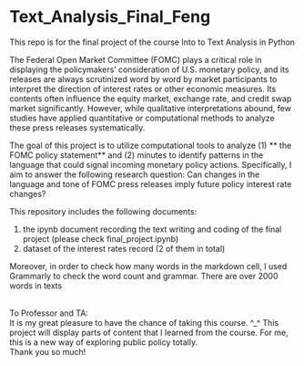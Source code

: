 # Text_Analysis_Final_Feng
This repo is for the final project of the course Into to Text Analysis in Python <br>

The Federal Open Market Committee (FOMC) plays a critical role in displaying the policymakers’ consideration of U.S. monetary policy, and its releases are always scrutinized word by word by market participants to interpret the direction of interest rates or other economic measures. Its contents often influence the equity market, exchange rate, and credit swap market significantly. However, while qualitative interpretations abound, few studies have applied quantitative or computational methods to analyze these press releases systematically.

The goal of this project is to utilize computational tools to analyze (1) ** the FOMC policy statement** and (2) minutes to identify patterns in the language that could signal incoming monetary policy actions. Specifically, I aim to answer the following research question:
Can changes in the language and tone of FOMC press releases imply future policy interest rate changes?

This repository includes the following documents:
1. the ipynb document recording the text writing and coding of the final project (please check final_project.ipynb)
2. dataset of the interest rates record (2 of them in total)

Moreover, in order to check how many words in the markdown cell, I used Grammarly to check the word count and grammar. There are over 2000 words in texts

<br>
To Professor and TA:<br>
It is my great pleasure to have the chance of taking this course. ^_^ This project will display parts of content that I learned from the course. For me, this is a new way of exploring public policy totally. <br>
Thank you so much! 

